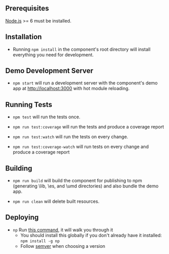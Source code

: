 ## Prerequisites

[Node.js](http://nodejs.org/) >= 6 must be installed.

## Installation

- Running `npm install` in the component's root directory will install everything you need for development.

## Demo Development Server

- `npm start` will run a development server with the component's demo app at [http://localhost:3000](http://localhost:3000) with hot module reloading.

## Running Tests

- `npm test` will run the tests once.

- `npm run test:coverage` will run the tests and produce a coverage report

- `npm run test:watch` will run the tests on every change.

- `npm run test:coverage-watch` will run tests on every change and produce a coverage report

## Building

- `npm run build` will build the component for publishing to npm (generating \lib, \es, and \umd directories) and also bundle the demo app.

- `npm run clean` will delete built resources.

## Deploying

- `np` Run [this command](https://github.com/sindresorhus/np), it will walk you through it
  - You should install this globally if you don't already have it installed: `npm install -g np`
  - Follow [semver](https://semver.org/) when choosing a version
